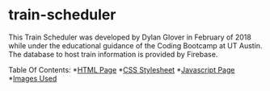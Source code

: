 # train-scheduler
This Train Scheduler was developed by Dylan Glover in February of 2018 while under the educational guidance of the Coding Bootcamp at UT Austin. The database to host train information is provided by Firebase.

Table Of Contents:
*[HTML Page](./index.html)
*[CSS Stylesheet](./assets/css/style.css)
*[Javascript Page](./assets/javascript/game.js)
*[Images Used](./assets/images)